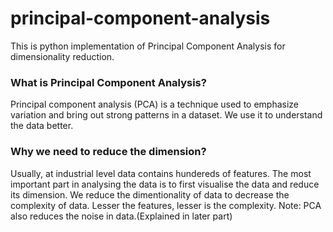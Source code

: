 # principal-component-analysis
This is python implementation of Principal Component Analysis for dimensionality reduction.


### What is Principal Component Analysis?
Principal component analysis (PCA) is a technique used to emphasize variation and bring out strong patterns in a dataset. We use it to understand the data better. 


### Why we need to reduce the dimension?
Usually, at industrial level data contains hundereds of features. The most important part in analysing the data is to first visualise the data and reduce its dimension. We reduce the dimentionality of data to decrease the complexity of data. Lesser the features, lesser is the complexity. 
Note: PCA also reduces the noise in data.(Explained in later part)


